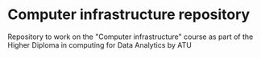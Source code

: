 # Computer infrastructure repository
Repository to work on the "Computer infrastructure" course as part of the Higher Diploma in computing for Data Analytics by ATU
